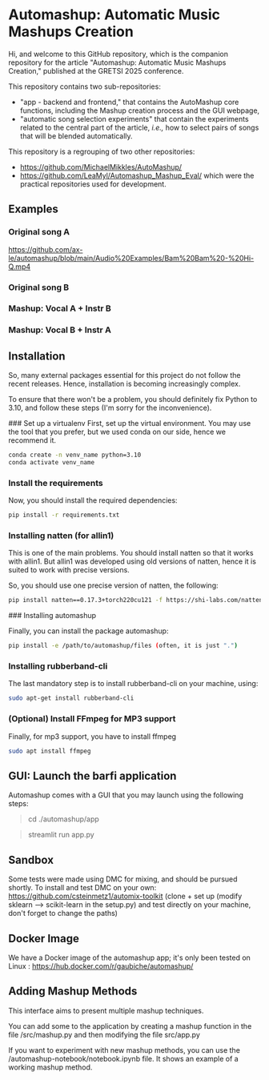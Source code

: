 # Automashup: Automatic Music Mashups Creation

Hi, and welcome to this GitHub repository, which is the companion repository for the article "Automashup: Automatic Music Mashups Creation," published at the GRETSI 2025 conference.

This repository contains two sub-repositories:
- "app - backend and frontend," that contains the AutoMashup core functions, including the Mashup creation process and the GUI webpage,
- "automatic song selection experiments" that contain the experiments related to the central part of the article, _i.e.,_ how to select pairs of songs that will be blended automatically. 

This repository is a regrouping of two other repositories:
- https://github.com/MichaelMikkles/AutoMashup/
- https://github.com/LeaMyl/Automashup_Mashup_Eval/
which were the practical repositories used for development.

## Examples

### Original song A

https://github.com/ax-le/automashup/blob/main/Audio%20Examples/Bam%20Bam%20-%20Hi-Q.mp4

### Original song B



### Mashup: Vocal A + Instr B



### Mashup: Vocal B + Instr A



## Installation
So, many external packages essential for this project do not follow the recent releases. Hence, installation is becoming increasingly complex.

To ensure that there won't be a problem, you should definitely fix Python to 3.10, and follow these steps (I'm sorry for the inconvenience).

### Set up a virtualenv
First, set up the virtual environment. You may use the tool that you prefer, but we used conda on our side, hence we recommend it.

```bash
conda create -n venv_name python=3.10
conda activate venv_name
```

### Install the requirements
Now, you should install the required dependencies:

```bash
pip install -r requirements.txt
```

### Installing natten (for allin1)

This is one of the main problems. You should install natten so that it works with allin1. But allin1 was developed using old versions of natten, hence it is suited to work with precise versions.

So, you should use one precise version of natten, the following:

```bash
pip install natten==0.17.3+torch220cu121 -f https://shi-labs.com/natten/wheels
```

### Installing automashup

Finally, you can install the package automashup:
```bash
pip install -e /path/to/automashup/files (often, it is just ".")
```

### Installing rubberband-cli

The last mandatory step is to install rubberband-cli on your machine, using:

```bash
sudo apt-get install rubberband-cli
```

### (Optional) Install FFmpeg for MP3 support
Finally, for mp3 support, you have to install ffmpeg
```bash
sudo apt install ffmpeg
```


## GUI: Launch the barfi application
Automashup comes with a GUI that you may launch using the following steps:

> cd ./automashup/app

> streamlit run app.py

## Sandbox
Some tests were made using DMC for mixing, and should be pursued shortly. To install and test DMC on your own: https://github.com/csteinmetz1/automix-toolkit (clone + set up (modify sklearn --> scikit-learn in the setup.py) and test directly on your machine, don't forget to change the paths)

## Docker Image

We have a Docker image of the automashup app; it's only been tested on Linux :
https://hub.docker.com/r/gaubiche/automashup/

## Adding Mashup Methods

This interface aims to present multiple mashup techniques.

You can add some to the application by creating a mashup function in the file /src/mashup.py and then modifying the file src/app.py

If you want to experiment with new mashup methods, you can use the /automashup-notebook/notebook.ipynb file. It shows an example of a working mashup method.

